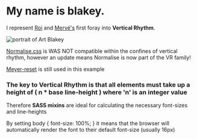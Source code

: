 # My name is blakey.

I represent [Roi](http://github.com/roidriscoll) and [Mervé's](http://github.com/Mervodactyl) first foray into __Vertical Rhythm__.


![portrait of Art Blakey](http://berta11.express.ge/ZoneB/12/performer//Art%20Blakey/.photo/arblakey2.jpg)

[Normalise.css](https://necolas.github.io/normalize.css/) is WAS NOT compatible within the confines of vertical rhythm, however an update means Normalise is now part of the VR family!

[Meyer-reset](http://meyerweb.com/eric/tools/css/reset/) is still used in this example

### The key to Vertical Rhythm is that all elements must take up a height of ( n * base line-height ) where 'n' is an integer value

Therefore __SASS mixins__ are ideal for calculating the necessary font-sizes and line-heights

By setting body { font-size: 100%; } it means that the browser will automatically render the font to their default font-size (usually 16px)
